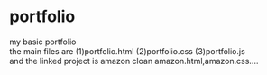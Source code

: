 # portfolio
my basic portfolio<br>
the main files are (1)portfolio.html (2)portfolio.css (3)portfolio.js<br>
and the linked project is amazon cloan amazon.html,amazon.css....
